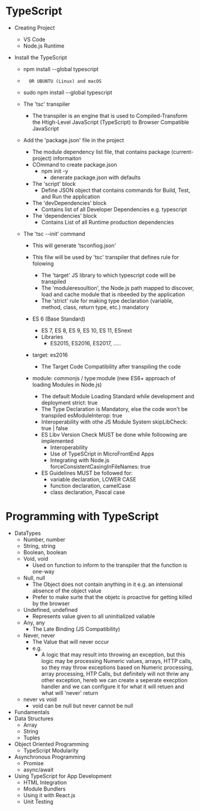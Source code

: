 # TypeScript

- Creating Project
    - VS Code
    - Node.js Runtime

- Install the TypeScript
    - npm install --global typescript
    -       OR UBUNTU (Linux) and macOS
    - sudo npm install --global typescript     

    - The 'tsc' transpiler
        - The transpiler is an engine that is used to Compiled-Transform the Htigh-Level JavaScript (TypeScript) to Browser Compatible JavaScript

    - Add the 'package.json' file in the project
        - The module dependency list file, that contains package (current-project) informaiton
        - COmmand to create package.json
            - npm init -y
                - denerate package.json with defaults
        - The 'script' block
            - Define JSON object that contains commands for Build, Test, and Run the application
        - The 'devDependencies' block
            - Contains list of all Developer Dependencies e.g. typescript
        - The 'dependencies' block
            - Contains List of all Runtime production dependencies     

    - The 'tsc --init' command
        - This will generate 'tsconfiog.json'
        - This filw will be used by 'tsc' transpiler that defines rule for folowing
            - The 'target' JS library to which typescript code will be transpiled
            - The 'moduleresoultion', the Node.js path mapped to discover, load and cache module that is nbeeded by the application
            - The 'strict' rule for making type declaration (variable, method, class, return type, etc.) mandatory   
        - ES 6 (Base Standard) 
            - ES 7, ES 8, ES 9, ES 10, ES 11, ESnext  
            - Libraries
                - ES2015, ES2016, ES2017, .....

        - target: es2016
            - The Target Code Compatibility after transpiling the code
        - module: commonjs / type:module (new ES6+ approach of loading Modules in Node.js)
             - The default Module Loading Standard while development and deployment
        strict: true
            - The Type Declaration is Mandatory, else the code won't be transpiled
        esModuleInterop: true
            - Interoperability with othe JS Module System
        skipLibCheck: true | false
            - ES Libv Version Check MUST be done while folloowing are implemented
                - Interoperability
                - Use of TypeSCript in MicroFrontEnd Apps
                - Integrating with Node.js 
        forceConsistentCasingInFileNames: true       
            - ES Guidelines MUST be followed for:
                - variable declaration, LOWER CASE
                - function declaration, camelCase
                - class declaration, Pascal case  

# Programming with TypeScript
- DataTypes
    - Number, number
    - String, string
    - Boolean, boolean
    - Void, void
        - Used on function  to inform to the transpiler that the function is one-way
    - Null, null
        - The Object does not contain anything in it e.g. an intensional absence of the object value
        - Prefer to make surte that the objetc is  proactive for getting  killed by the browser 
    - Undefined, undefined
        - Represents value given to all uninitialized valiable
    - Any, any
        -  The Late Binding (JS Compatibility)    
    - Never, never
        - The Value that will never occur
        - e.g.
            - A logic that may result into throwing an exception, but this logic may be processing Numeric values, arrays, HTTP calls, so they may throw exceptions based on Numeric processing, array processing, HTP Calls, but definitely will not thriw any other exception, hereb we can create a seperate execption handler and we can configure it for what it will retuen and what will 'never' return 
    - never vs void
        - void can be null but never cannot be null        
- Fundamentals
- Data Structures
    - Array
    - String
    - Tuples
- Object Oriented Programming
    - TypeScript Modularity
- Asynchronous Programming
    - Promise
    - async/await
- Using TypeScript for App Development
    - HTML Integration
    - Module Bundlers
    - Using it with React.js
    - Unit Testing                   
